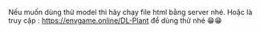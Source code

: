 Nếu muốn dùng thử model thì hãy chạy file html bằng server nhé.
Hoặc là truy cập : https://envgame.online/DL-Plant để dùng thử nhé 😁😁
